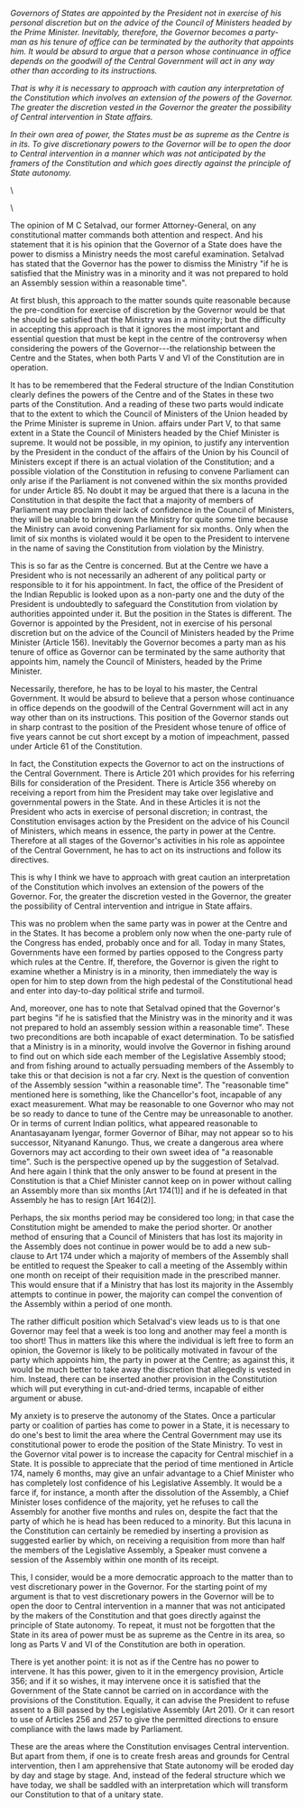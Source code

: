 _Governors of States are appointed by the President not in exercise of his personal discretion
but on the advice of the Council of Ministers headed by the Prime Minister. Inevitably, therefore,
the Governor becomes a party-man as his tenure of office can be terminated by the authority
that appoints him. It would be absurd to argue that a person whose continuance in office depends
on the goodwill of the Central Government will act in any way other than according to its instructions._

_That is why it is necessary to approach with caution any interpretation of the Constitution
which involves an extension of the powers of the Governor. The greater the discretion vested in the
Governor the greater the possibility of Central intervention in State affairs._

_In their own area of power, the States must be as supreme as the Centre is in its. To give
discretionary powers to the Governor will be to open the door to Central intervention in a manner
which was not anticipated by the framers of the Constitution and which goes directly against the
principle of State autonomy._

\ 

\ 

The opinion of M C Setalvad, our
former Attorney-General, on any
constitutional matter commands both
attention and respect. And his statement
that it is his opinion that the
Governor of a State does have the
power to dismiss a Ministry needs
the most careful examination. Setalvad
has stated that the Governor
has the power to dismiss the Ministry
"if he is satisfied that the Ministry
was in a minority and it was not
prepared to hold an Assembly session
within a reasonable time".

At first blush, this approach to
the matter sounds quite reasonable
because the pre-condition for exercise
of discretion by the Governor
would be that he should be satisfied
that the Ministry was in a minority;
but the difficulty in accepting this
approach is that it ignores the most
important and essential question
that must be kept in the centre of
the controversy when considering
the powers of the Governor---the relationship
between the Centre and
the States, when both Parts V and
VI of the Constitution are in operation.

It has to be remembered that the
Federal structure of the Indian Constitution
clearly defines the powers
of the Centre and of the States in
these two parts of the Constitution.
And a reading of these two parts
would indicate that to the extent
to which the Council of Ministers
of the Union headed by the Prime
Minister is supreme in Union. affairs
under Part V, to that same extent
in a State the Council of Ministers
headed by the Chief Minister is supreme.
It would not be possible, in
my opinion, to justify any intervention
by the President in the conduct
of the affairs of the Union by his
Council of Ministers except if there
is an actual violation of the Constitution;
and a possible violation of
the Constitution in refusing to convene
Parliament can only arise if
the Parliament is not convened within
the six months provided for
under Article 85. No doubt it may be
argued that there is a lacuna in
the Constitution in that despite the
fact that a majority of members of
Parliament may proclaim their lack
of confidence in the Council of Ministers,
they will be unable to bring
down the Ministry for quite some
time because the Ministry can avoid
convening Parliament for six months.
Only when the limit of six months
is violated would it be open to the
President to intervene in the name
of saving the Constitution from
violation by the Ministry.

This is so far as the Centre is
concerned. But at the Centre we
have a President who is not necessarily
an adherent of any political
party or responsible to it for his
appointment. In fact, the office of
the President of the Indian Republic
is looked upon as a non-party one
and the duty of the President is
undoubtedly to safeguard the Constitution
from violation by authorities
appointed under it. But the position
in the States is different. The
Governor is appointed by the President,
not in exercise of his personal
discretion but on the advice of the
Council of Ministers headed by the
Prime Minister (Article 156). Inevitably
the Governor becomes a
party man as his tenure of office as
Governor can be terminated by the
same authority that appoints him,
namely the Council of Ministers,
headed by the Prime Minister.

Necessarily, therefore, he has to
be loyal to his master, the Central
Government. It would be absurd to
believe that a person whose continuance
in office depends on the goodwill
of the Central Government will
act in any way other than on its
instructions. This position of the
Governor stands out in sharp contrast
to the position of the President
whose tenure of office of five years
cannot be cut short except by a
motion of impeachment, passed
under Article 61 of the Constitution.

In fact, the Constitution expects
the Governor to act on the instructions
of the Central Government.
There is Article 201 which provides
for his referring Bills for consideration
of the President. There is Article
356 whereby on receiving a report
from him the President may take
over legislative and governmental
powers in the State. And in these
Articles it is not the President who
acts in exercise of personal discretion;
in contrast, the Constitution envisages
action by the President on
the advice of his Council of Ministers,
which means in essence, the
party in power at the Centre. Therefore
at all stages of the Governor's
activities in his role as appointee of
the Central Government, he has to
act on its instructions and follow its
directives.

This is why I think we have to
approach with great caution an interpretation
of the Constitution which
involves an extension of the powers
of the Governor. For, the greater the
discretion vested in the Governor,
the greater the possibility of Central
intervention and intrigue in State
affairs.

This was no problem when the
same party was in power at the
Centre and in the States. It has
become a problem only now when
the one-party rule of the Congress
has ended, probably once and for
all. Today in many States, Governments
have een formed by parties
opposed to the Congress party which
rules at the Centre. If, therefore, the
Governor is given the right to examine
whether a Ministry is in a
minority, then immediately the way
is open for him to step down from
the high pedestal of the Constitutional
head and enter into day-to-day
political strife and turmoil.

And, moreover, one has to note
that Setalvad opined that the Governor's
part begins "if he is satisfied
that the Ministry was in the
minority and it was not prepared
to hold an assembly session within
a reasonable time". These two preconditions
are both incapable of exact
determination. To be satisfied
that a Ministry is in a minority,
would involve the Governor in fishing
around to find out on which side
each member of the Legislative Assembly
stood; and from fishing
around to actually persuading members
of the Assembly to take this
or that decision is not a far cry.
Next is the question of convention
of the Assembly session "within a
reasonable time". The "reasonable
time" mentioned here is something,
like the Chancellor's foot, incapable
of any exact measurement. What
may be reasonable to one Governor
who may not be so ready to dance
to tune of the Centre may be unreasonable
to another. Or in terms
of current Indian politics, what appeared
reasonable to Anantasayanam
Iyengar, former Governor of Bihar,
may not appear so to his successor,
Nityanand Kanungo. Thus, we create
a dangerous area where Governors
may act according to their own sweet
idea of "a reasonable time". Such
is the perspective opened up by the
suggestion of Setalvad. And here
again I think that the only answer
to be found at present in the Constitution
is that a Chief Minister
cannot keep on in power without
calling an Assembly more than six
months \[Art 174(1)\] and if he is
defeated in that Assembly he has
to resign \[Art 164(2)\].

Perhaps, the six months period
may be considered too long; in that
case the Constitution might be
amended to make the period shorter.
Or another method of ensuring that
a Council of Ministers that has lost
its majority in the Assembly does
not continue in power would be to
add a new sub-clause to Art 174
under which a majority of members
of the Assembly shall be entitled
to request the Speaker to call
a meeting of the Assembly within
one month on receipt of their requisition
made in the prescribed
manner. This would ensure that if
a Ministry that has lost its majority
in the Assembly attempts to continue
in power, the majority can compel
the convention of the Assembly within
a period of one month.

The rather difficult position which
Setalvad's view leads us to is that
one Governor may feel that a week
is too long and another may feel a
month is too short! Thus in matters
like this where the individual is left
free to form an opinion, the Governor
is likely to be politically motivated
in favour of the party which appoints
him, the party in power at
the Centre; as against this, it would
be much better to take away the discretion
that allegedly is vested in
him. Instead, there can be inserted
another provision in the Constitution
which will put everything in
cut-and-dried terms, incapable of
either argument or abuse.

My anxiety is to preserve the
autonomy of the States. Once a particular
party or coalition of parties
has come to power in a State, it is
necessary to do one's best to limit
the area where the Central Government
may use its constitutional
power to erode the position of the
State Ministry. To vest in the Governor
vital power is to increase the
capacity for Central mischief in a
State. It is possible to appreciate that
the period of time mentioned in
Article 174, namely 6 months, may
give an unfair advantage to a Chief
Minister who has completely lost
confidence of his Legislative Assembly.
It would be a farce if, for
instance, a month after the dissolution
of the Assembly, a Chief Minister
loses confidence of the majority,
yet he refuses to call the Assembly
for another five months and rules
on, despite the fact that the party
of which he is head has been reduced
to a minority. But this lacuna in the
Constitution can certainly be remedied
by inserting a provision as
suggested earlier by which, on receiving
a requisition from more than
half the members of the Legislative
Assembly, a Speaker must convene
a session of the Assembly within
one month of its receipt.

This, I consider, would be a more
democratic approach to the matter
than to vest discretionary power in
the Governor. For the starting point
of my argument is that to vest discretionary
powers in the Governor
will be to open the door to Central
intervention in a manner that was
not anticipated by the makers of
the Constitution and that goes directly
against the principle of State
autonomy. To repeat, it must not be
forgotten that the State in its area
of power must be as supreme as the
Centre in its area, so long as Parts
V and VI of the Constitution are
both in operation.

There is yet another point: it is
not as if the Centre has no power
to intervene. It has this power, given
to it in the emergency provision,
Article 356; and if it so wishes, it
may intervene once it is satisfied
that the Government of the State
cannot be carried on in accordance
with the provisions of the Constitution.
Equally, it can advise the President
to refuse assent to a Bill
passed by the Legislative Assembly
(Art 201). Or it can resort to
use of Articles 256 and 257 to give
the permitted directions to ensure
compliance with the laws made by
Parliament.

These are the areas where the
Constitution envisages Central intervention.
But apart from them, if
one is to create fresh areas and
grounds for Central intervention,
then I am apprehensive that State
autonomy will be eroded day by
day and stage by stage. And, instead
of the federal structure which we
have today, we shall be saddled with
an interpretation which will transform
our Constitution to that of a
unitary state.
